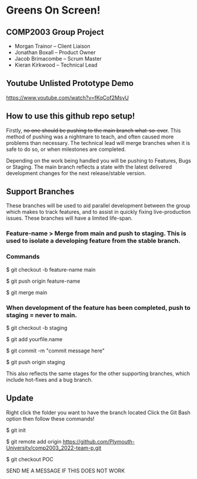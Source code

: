 # Greens On Screen!

## COMP2003 Group Project

- Morgan Trainor – Client Liaison
- Jonathan Boxall – Product Owner
- Jacob Brimacombe – Scrum Master
- Kieran Kirkwood – Technical Lead

## Youtube Unlisted Prototype Demo
https://www.youtube.com/watch?v=fKqCof2MsyU


## How to use this github repo setup!

Firstly, ~~no one should be pushing to the main branch what-so-ever~~. 
This method of pushing was a nightmare to teach, and often caused more problems than necessary.
The technical lead will merge branches when it is safe to do so, or when milestones are completed.

Depending on the work being handled you will be pushing to Features, Bugs or Staging. The main branch reflects a state with the latest delivered development changes for the next release/stable version.

## Support Branches
These branches will be used to aid parallel development between the group which makes to track features, and to assist in quickly fixing live-production issues. These branches will have a limited life-span.

### Feature-name > Merge from main and push to staging. This is used to isolate a developing feature from the stable branch.

### Commands

$ git checkout -b feature-name main <creates a local branch for the new feature> 

$ git push origin feature-name <makes the new feature remotely available>

$ git merge main <merges changes from main into feature branch>

### When development of the feature has been completed, push to staging = never to main.

$ git checkout -b staging <checkout allows you to navigate branches>

$ git add yourfile.name <adding your selected files to push>

$ git commit -m "commit message here"

$ git push origin staging

This also reflects the same stages for the other supporting branches, which include hot-fixes and a bug branch.
  
 ## Update
  
  Right click the folder you want to have the branch located
  Click the Git Bash option then follow these commands!
  
  $ git init
  
  $ git remote add origin https://github.com/Plymouth-University/comp2003_2022-team-p.git
  
  $ git checkout POC
  
  SEND ME A MESSAGE IF THIS DOES NOT WORK
  
